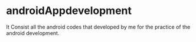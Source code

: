 # androidAppdevelopment
It Consist all the android codes that developed by me for the practice of the android development.
